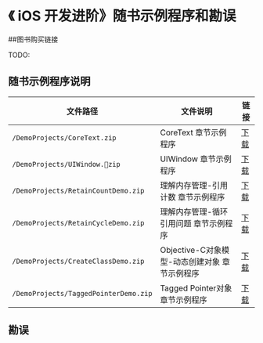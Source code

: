 《 iOS 开发进阶》随书示例程序和勘误
=======

##图书购买链接

TODO:

## 随书示例程序说明

文件路径 | 文件说明 | 链接
----- | ----- | -----
`/DemoProjects/CoreText.zip` | CoreText 章节示例程序 | [下载](https://raw.githubusercontent.com/tangqiaoboy/iOS-Pro/master/DemoProjects/CoreText.zip)
`/DemoProjects/UIWindow.zip`| UIWindow 章节示例程序| [下载](https://raw.githubusercontent.com/tangqiaoboy/iOS-Pro/master/DemoProjects/UIWindow.zip)
`/DemoProjects/RetainCountDemo.zip`| 理解内存管理-引用计数 章节示例程序| [下载](https://raw.githubusercontent.com/tangqiaoboy/iOS-Pro/master/DemoProjects/RetainCountDemo.zip)
`/DemoProjects/RetainCycleDemo.zip`| 理解内存管理-循环引用问题 章节示例程序| [下载](https://raw.githubusercontent.com/tangqiaoboy/iOS-Pro/master/DemoProjects/RetainCycleDemo.zip)
`/DemoProjects/CreateClassDemo.zip`| Objective-C对象模型-动态创建对象 章节示例程序| [下载](https://raw.githubusercontent.com/tangqiaoboy/iOS-Pro/master/DemoProjects/CreateClassDemo.zip)
`/DemoProjects/TaggedPointerDemo.zip`| Tagged Pointer对象 章节示例程序| [下载](https://raw.githubusercontent.com/tangqiaoboy/iOS-Pro/master/DemoProjects/TaggedPointerDemo.zip)


## 勘误



